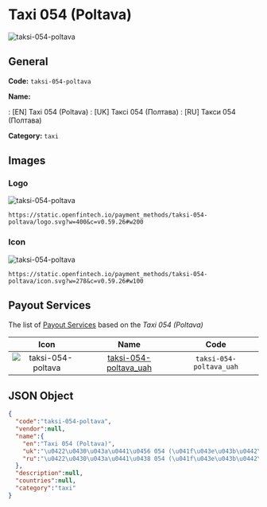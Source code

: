 
# Taxi 054 (Poltava) 
![taksi-054-poltava](https://static.openfintech.io/payment_methods/taksi-054-poltava/logo.svg?w=400&c=v0.59.26#w200)  

## General 
**Code:** `taksi-054-poltava` 
 
**Name:** 
 
:	[EN] Taxi 054 (Poltava) 
:	[UK] Таксі 054 (Полтава) 
:	[RU] Такси 054 (Полтава) 
 
**Category:** `taxi` 
 

## Images 

### Logo 
![taksi-054-poltava](https://static.openfintech.io/payment_methods/taksi-054-poltava/logo.svg?w=400&c=v0.59.26#w200)  

```
https://static.openfintech.io/payment_methods/taksi-054-poltava/logo.svg?w=400&c=v0.59.26#w200
```  

### Icon 
![taksi-054-poltava](https://static.openfintech.io/payment_methods/taksi-054-poltava/icon.svg?w=278&c=v0.59.26#w100)  

```
https://static.openfintech.io/payment_methods/taksi-054-poltava/icon.svg?w=278&c=v0.59.26#w100
```  

## Payout Services 
 
The list of [Payout Services](/payout-services/) based on the _Taxi 054 (Poltava)_ 

|Icon|Name|Code| 
|:---:|:---:|:---:| 
|![taksi-054-poltava](https://static.openfintech.io/payout_methods/taksi-054-poltava/icon.png?w=278&c=v0.59.26#w40) |[taksi-054-poltava_uah](/payout-services/taksi-054-poltava_uah/)|`taksi-054-poltava_uah`| 
 

## JSON Object 

```json
{
  "code":"taksi-054-poltava",
  "vendor":null,
  "name":{
    "en":"Taxi 054 (Poltava)",
    "uk":"\u0422\u0430\u043a\u0441\u0456 054 (\u041f\u043e\u043b\u0442\u0430\u0432\u0430)",
    "ru":"\u0422\u0430\u043a\u0441\u0438 054 (\u041f\u043e\u043b\u0442\u0430\u0432\u0430)"
  },
  "description":null,
  "countries":null,
  "category":"taxi"
}
```  
